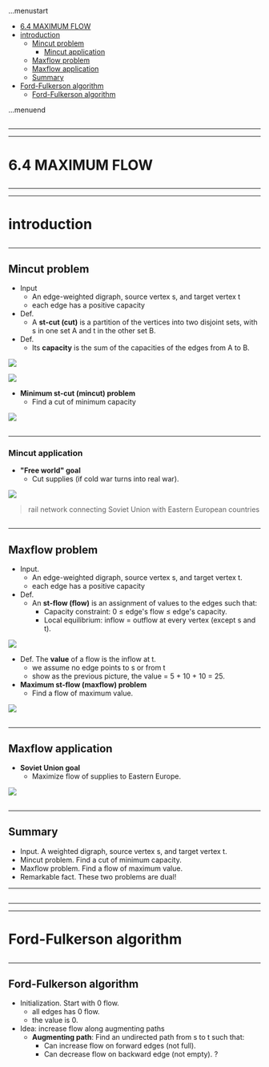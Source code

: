 ...menustart

 - [6.4 MAXIMUM FLOW](#60804ce1e5e1b895af839b4ef2122a99)
 - [introduction](#8800e1c9b3e22c44ba59a34db3fe4841)
     - [Mincut problem](#450389af6383415c1047574d48dd0785)
         - [Mincut application](#94a80819ddc13f6dce6240f35c75622d)
     - [Maxflow problem](#e5e9af9ecfee06cab309dca7d7623ddf)
     - [Maxflow application](#cbb1e31675bbfff18dfed42b332e08d6)
     - [Summary](#290612199861c31d1036b185b4e69b75)
 - [Ford-Fulkerson algorithm](#3c8155f8b956bc76bd3865785d9cc8c1)
     - [Ford-Fulkerson algorithm](#3c8155f8b956bc76bd3865785d9cc8c1)

...menuend


<h2 id="60804ce1e5e1b895af839b4ef2122a99"></h2>

-----
-----

# 6.4 MAXIMUM FLOW

<h2 id="8800e1c9b3e22c44ba59a34db3fe4841"></h2>

-----
-----

# introduction

<h2 id="450389af6383415c1047574d48dd0785"></h2>

-----

## Mincut problem

 - Input
    - An edge-weighted digraph, source vertex s, and target vertex t
    - each edge has a positive capacity
 - Def.
    - A **st-cut (cut)** is a partition of the vertices into two disjoint sets, with s in one set A and t in the other set B. 
 - Def.
    - Its **capacity** is the sum of the capacities of the edges from A to B.

![](../imgs/algorII_mcut_0.png)

![](../imgs/algorII_mcut_1.png)

 - **Minimum st-cut (mincut) problem**
    - Find a cut of minimum capacity

![](../imgs/algorII_mcut_2.png)

<h2 id="94a80819ddc13f6dce6240f35c75622d"></h2>

-----

### Mincut application

 - **"Free world" goal** 
    - Cut supplies (if cold war turns into real war).

![](../imgs/algorII_mincut_application.png)

> rail network connecting Soviet Union with Eastern European countries


<h2 id="e5e9af9ecfee06cab309dca7d7623ddf"></h2>

-----

## Maxflow problem

 - Input. 
    - An edge-weighted digraph, source vertex s, and target vertex t.
    - each edge has a positive capacity
 - Def.
    - An **st-flow (flow)** is an assignment of values to the edges such that:
        - Capacity constraint: 0 ≤ edge's flow ≤ edge's capacity.
        - Local equilibrium: inflow = outflow at every vertex (except s and t).

![](../imgs/AlgorII_max_flow.png)

 - Def. The **value** of a flow is the inflow at t.
    - we assume no edge points to s or from t 
    - show as the previous picture, the value = 5 + 10 + 10 = 25.
 - **Maximum st-flow (maxflow) problem**
    - Find a flow of maximum value. 

![](../imgs/AlgorII_max_flow_problem.png)

<h2 id="cbb1e31675bbfff18dfed42b332e08d6"></h2>

-----

## Maxflow application

 - **Soviet Union goal**
    - Maximize flow of supplies to Eastern Europe.
 
![](../imgs/algroII_maxflow_application.png)


<h2 id="290612199861c31d1036b185b4e69b75"></h2>

-----

## Summary

 - Input. A weighted digraph, source vertex s, and target vertex t. 
 - Mincut problem. Find a cut of minimum capacity.
 - Maxflow problem. Find a flow of maximum value.
 - Remarkable fact. These two problems are dual!

---

<h2 id="3c8155f8b956bc76bd3865785d9cc8c1"></h2>

-----
-----

# Ford-Fulkerson algorithm

<h2 id="3c8155f8b956bc76bd3865785d9cc8c1"></h2>

-----

## Ford-Fulkerson algorithm

 - Initialization. Start with 0 flow. 
    - all edges has 0 flow.
    - the value is 0.
 - Idea: increase flow along augmenting paths
    - **Augmenting path**: Find an undirected path from s to t such that:
        - Can increase flow on forward edges (not full).
        - Can decrease flow on backward edge (not empty). ?



